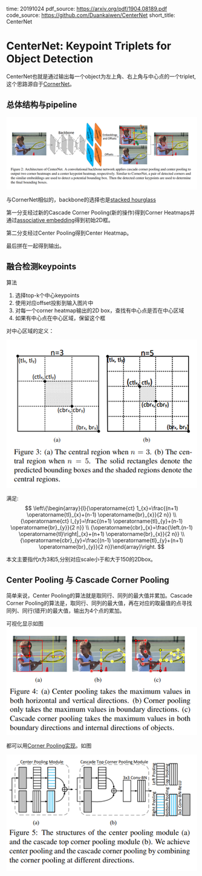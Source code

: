 time: 20191024
pdf_source: https://arxiv.org/pdf/1904.08189.pdf
code_source: https://github.com/Duankaiwen/CenterNet
short_title: CenterNet
# CenterNet: Keypoint Triplets for Object Detection

CenterNet也就是通过输出每一个object为左上角、右上角与中心点的一个triplet,这个思路源自于[CornerNet](CornerNet_Detecting_Objects_as_Paired_Keypoints.md)。


## 总体结构与pipeline

![image](res/CenterNetArch.png)

与CornerNet相似的，backbone的选择也是[stacked hourglass](../../Building_Blocks/Stacked_Hourglass_Networks_for_Human_Pose_Estimation.md)

第一分支经过新的Cascade Corner Pooling(新的操作)得到Corner Heatmaps并通过[associative embedding](Associative_Embedding:End-to-End_Learning_for_Joint_Detection_and_Grouping.md)得到初始2D框。

第二分支经过Center Pooling得到Center Heatmap。

最后拼在一起得到输出。

## 融合检测keypoints

算法
1. 选择top-k个中心keypoints
2. 使用对应offset投影到输入图片中
3. 对每一个corner heatmap输出的2D box，查找有中心点是否在中心区域
4. 如果有中心点在中心区域，保留这个框

对中心区域的定义：

![image](res/CenterNetCenterRegion.png)

满足:
$$
\left\{\begin{array}{l}{\operatorname{ct} 1_{x}=\frac{(n+1) \operatorname{tl}_{x}+(n-1) \operatorname{br}_{x}}{2 n}} \\ {\operatorname{ct} l_{y}=\frac{(n+1) \operatorname{tl}_{y}+(n-1) \operatorname{br}_{y}}{2 n}} \\ {\operatorname{cbr}_{x}=\frac{\left.(n-1) \operatorname{tl}\right|_{x}+(n+1) \operatorname{br}_{x}}{2 n}} \\ {\operatorname{cbr}_{y}=\frac{(n-1) \operatorname{tl}_{y}+(n+1) \operatorname{br}_{y}}{2 n}}\end{array}\right.
$$

本文主要指代$n$为3和5,分别对应scale小于和大于150的2Dbox。

## Center Pooling 与 Cascade Corner Pooling

简单来说，Center Pooling的算法就是取同行、同列的最大值并累加。Cascade Corner Pooling的算法是，取同行、同列的最大值，再在对应的取最值的点寻找同列、同行(错开)的最大值，输出为4个点的累加。

可视化显示如图
![image](res/CenterNet_Visualize_TwoPooling.png)

都可以用[Corner Pooling实现](CornerNet_Detecting_Objects_as_Paired_Keypoints.md)。如图

![image](res/CenterNet_PoolingModule.png)


